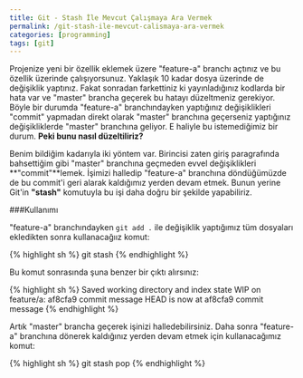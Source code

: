 ```yaml
---
title: Git - Stash İle Mevcut Çalışmaya Ara Vermek
permalink: /git-stash-ile-mevcut-calismaya-ara-vermek
categories: [programming]
tags: [git]
---
```


Projenize yeni bir özellik eklemek üzere "feature-a" branchı açtınız ve bu özellik üzerinde çalışıyorsunuz. Yaklaşık 10 kadar dosya üzerinde de değişiklik yaptınız. Fakat sonradan farkettiniz ki yayınladığınız kodlarda bir hata var ve "master" brancha geçerek bu hatayı düzeltmeniz gerekiyor. Böyle bir durumda "feature-a" branchındayken yaptığınız değişiklikleri "commit" yapmadan direkt olarak "master" branchına geçerseniz yaptığınız değişikliklerde "master" branchına geliyor. E haliyle bu istemediğimiz bir durum. **Peki bunu nasıl düzeltiliriz?**

Benim bildiğim kadarıyla iki yöntem var. Birincisi zaten giriş paragrafında bahsettiğim gibi "master" branchına geçmeden evvel değişiklikleri **"commit"**lemek. İşimizi halledip "feature-a" branchına döndüğümüzde de bu commit'i geri alarak kaldığımız yerden devam etmek. Bunun yerine Git'in **"stash"** komutuyla bu işi daha doğru bir şekilde yapabiliriz.

###Kullanımı

"feature-a" branchındayken `git add .` ile değişiklik yaptığımız tüm dosyaları ekledikten sonra
kullanacağıız komut:

{% highlight sh %}
git stash
{% endhighlight %}

Bu komut sonrasında şuna benzer bir çıktı alırsınız:

{% highlight sh %}
Saved working directory and index state WIP on feature/a: af8cfa9 commit message
HEAD is now at af8cfa9 commit message
{% endhighlight %}

Artık "master" brancha geçerek işinizi halledebilirsiniz. Daha sonra "feature-a" branchına dönerek kaldığınız yerden devam etmek için kullanacağımız komut:

{% highlight sh %}
git stash pop
{% endhighlight %}